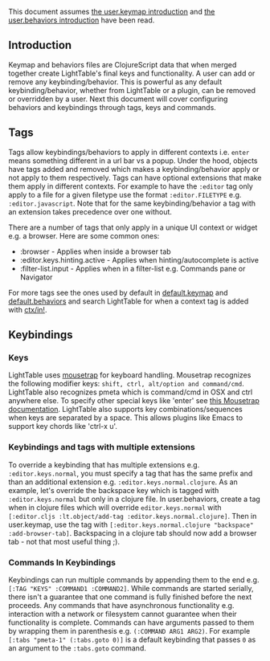 This document assumes [the user.keymap
introduction](../deploy/core/User/user.keymap) and [the user.behaviors
introduction](../deploy/core/User/user.behaviors) have been read.

## Introduction

Keymap and behaviors files are ClojureScript data that when merged together
create LightTable's final keys and functionality. A user can add or remove any
keybinding/behavior. This is powerful as any default keybinding/behavior,
whether from LightTable or a plugin, can be removed or overridden by a user.
Next this document will cover configuring behaviors and keybindings through
tags, keys and commands.

## Tags

Tags allow keybindings/behaviors to apply in different contexts i.e. `enter`
means something different in a url bar vs a popup. Under the hood, objects have
tags added and removed which makes a keybinding/behavior apply or not apply to
them respectively. Tags can have optional extensions that make them apply in
different contexts. For example to have the `:editor` tag only apply to a file
for a given filetype use the format `:editor.FILETYPE` e.g.
`:editor.javascript`. Note that for the same keybinding/behavior a tag with
an extension takes precedence over one without.

There are a number of tags that only apply in a unique UI context or widget e.g.
a browser. Here are some common ones:

* :browser - Applies when inside a browser tab
* :editor.keys.hinting.active - Applies when hinting/autocomplete is active
* :filter-list.input - Applies when in a filter-list e.g. Commands pane or Navigator

For more tags see the ones used by default in
[default.keymap](../deploy/settings/default/default.keymap) and
[default.behaviors](../deploy/settings/default/default.behaviors) and search
LightTable for when a context tag is added with
[ctx/in!](https://github.com/LightTable/LightTable/search?utf8=%E2%9C%93&q=%22ctx%2Fin%21%22&type=Code).

## Keybindings

### Keys

LightTable uses [mousetrap](https://github.com/ccampbell/mousetrap) for keyboard
handling. Mousetrap recognizes the following modifier keys: `shift, ctrl,
alt/option and command/cmd`. LightTable also recognizes pmeta which is
command/cmd in OSX and ctrl anywhere else. To specify other special keys like
'enter' see [this Mousetrap documentation](https://craig.is/killing/mice#keys).
LightTable also supports key combinations/sequences when keys are separated by a
space. This allows plugins like Emacs to support key chords like 'ctrl-x u'.

### Keybindings and tags with multiple extensions

To override a keybinding that has multiple extensions e.g.
`:editor.keys.normal`, you must specify a tag that has the same prefix and than
an additional extension e.g. `:editor.keys.normal.clojure`. As an example, let's
override the backspace key which is tagged with `:editor.keys.normal` but only
in a clojure file. In user.behaviors, create a tag when in clojure files which
will override `editor.keys.normal` with `[:editor.cljs :lt.object/add-tag :editor.keys.normal.clojure]`.
Then in user.keymap, use the tag with
`[:editor.keys.normal.clojure "backspace" :add-browser-tab]`. Backspacing in
a clojure tab should now add a browser tab - not that most useful thing ;).

### Commands In Keybindings

Keybindings can run multiple commands by appending them to the end e.g. `[:TAG
"KEYS" :COMMAND1 :COMMAND2]`. While commands are started serially, there isn't a
guarantee that one command is fully finished before the next proceeds. Any
commands that have asynchronous functionality e.g. interaction with a network or
filesystem cannot guarantee when their functionality is complete. Commands can
have arguments passed to them by wrapping them in parenthesis e.g. `(:COMMAND
ARG1 ARG2)`. For example `[:tabs "pmeta-1" (:tabs.goto 0)]` is a default
keybinding that passes `0` as an argument to the `:tabs.goto` command.
